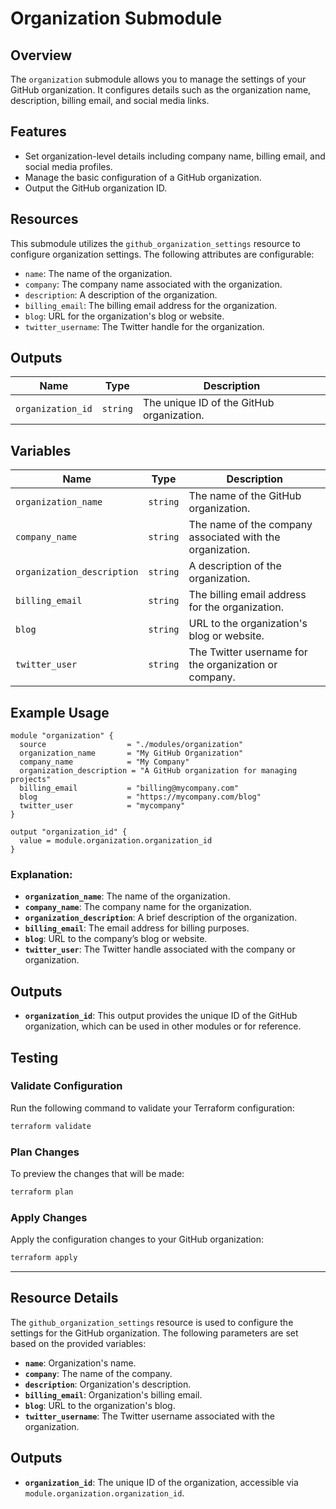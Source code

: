 # Organization Submodule

## Overview

The `organization` submodule allows you to manage the settings of your GitHub organization. It configures details such as the organization name, description, billing email, and social media links.

## Features

- Set organization-level details including company name, billing email, and social media profiles.
- Manage the basic configuration of a GitHub organization.
- Output the GitHub organization ID.

## Resources

This submodule utilizes the `github_organization_settings` resource to configure organization settings. The following attributes are configurable:

- `name`: The name of the organization.
- `company`: The company name associated with the organization.
- `description`: A description of the organization.
- `billing_email`: The billing email address for the organization.
- `blog`: URL for the organization's blog or website.
- `twitter_username`: The Twitter handle for the organization.

## Outputs

| Name              | Type     | Description                               |
| ----------------- | -------- | ----------------------------------------- |
| `organization_id` | `string` | The unique ID of the GitHub organization. |

## Variables

| Name                       | Type     | Description                                               |
| -------------------------- | -------- | --------------------------------------------------------- |
| `organization_name`        | `string` | The name of the GitHub organization.                      |
| `company_name`             | `string` | The name of the company associated with the organization. |
| `organization_description` | `string` | A description of the organization.                        |
| `billing_email`            | `string` | The billing email address for the organization.           |
| `blog`                     | `string` | URL to the organization's blog or website.                |
| `twitter_user`             | `string` | The Twitter username for the organization or company.     |

## Example Usage

```hcl
module "organization" {
  source                  = "./modules/organization"
  organization_name       = "My GitHub Organization"
  company_name            = "My Company"
  organization_description = "A GitHub organization for managing projects"
  billing_email           = "billing@mycompany.com"
  blog                    = "https://mycompany.com/blog"
  twitter_user            = "mycompany"
}

output "organization_id" {
  value = module.organization.organization_id
}
```

### Explanation:

- **`organization_name`**: The name of the organization.
- **`company_name`**: The company name for the organization.
- **`organization_description`**: A brief description of the organization.
- **`billing_email`**: The email address for billing purposes.
- **`blog`**: URL to the company’s blog or website.
- **`twitter_user`**: The Twitter handle associated with the company or organization.

## Outputs

- **`organization_id`**: This output provides the unique ID of the GitHub organization, which can be used in other modules or for reference.

## Testing

### Validate Configuration

Run the following command to validate your Terraform configuration:

```bash
terraform validate
```

### Plan Changes

To preview the changes that will be made:

```bash
terraform plan
```

### Apply Changes

Apply the configuration changes to your GitHub organization:

```bash
terraform apply
```

---

## Resource Details

The `github_organization_settings` resource is used to configure the settings for the GitHub organization. The following parameters are set based on the provided variables:

- **`name`**: Organization's name.
- **`company`**: The name of the company.
- **`description`**: Organization's description.
- **`billing_email`**: Organization's billing email.
- **`blog`**: URL to the organization's blog.
- **`twitter_username`**: The Twitter username associated with the organization.

## Outputs

- **`organization_id`**: The unique ID of the organization, accessible via `module.organization.organization_id`.
